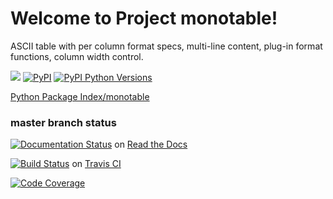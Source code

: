# Welcome to Project monotable!

ASCII table with per column format specs, multi-line content,
plug-in format functions, column width control.

[![](https://img.shields.io/pypi/l/monotable.svg)](http://www.apache.org/licenses/LICENSE-2.0)
[![PyPI](https://img.shields.io/pypi/v/monotable.svg)](https://pypi.python.org/pypi/monotable)
[![PyPI Python Versions](https://img.shields.io/pypi/pyversions/monotable.svg)](https://pypi.python.org/pypi/monotable)

[Python Package Index/monotable](https://pypi.python.org/pypi/monotable)

### master branch status

[![Documentation Status](https://readthedocs.org/projects/monotable/badge/?version=latest)](https://monotable.readthedocs.io/en/latest/?badge=latest) on [Read the Docs](https://readthedocs.org)

[![Build Status](https://travis-ci.org/tmarktaylor/monotable.svg?branch=master)](https://travis-ci.org/tmarktaylor/monotable) on [Travis CI](https://travis-ci.org/)

[![Code Coverage](https://codecov.io/gh/tmarktaylor/monotable/coverage.svg?branch=master)](https://codecov.io/gh/tmarktaylor/monotable?branch=master)
